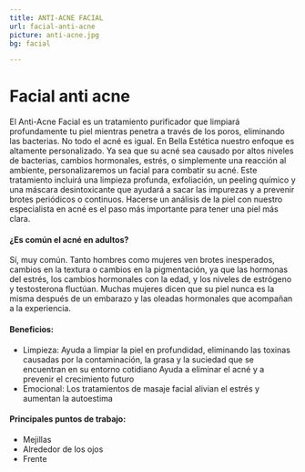 ```yaml
---
title: ANTI-ACNE FACIAL
url: facial-anti-acne
picture: anti-acne.jpg
bg: facial

---
```


# Facial anti acne

El Anti-Acne Facial es un tratamiento purificador que limpiará profundamente tu piel mientras penetra a través de los poros, eliminando las bacterias. No todo el acné es igual. En Bella Estética nuestro enfoque es altamente personalizado. Ya sea que su acné sea causado por altos niveles de bacterias, cambios hormonales, estrés, o simplemente una reacción al ambiente, personalizaremos un facial para combatir su acné. Este tratamiento incluirá una limpieza profunda, exfoliación, un peeling químico y una máscara desintoxicante que ayudará a sacar las impurezas y a prevenir brotes periódicos o continuos. Hacerse un análisis de la piel con nuestro especialista en acné es el paso más importante para tener una piel más clara.

#### ¿Es común el acné en adultos?

Sí, muy común. Tanto hombres como mujeres ven brotes inesperados, cambios en la textura o cambios en la pigmentación, ya que las hormonas del estrés, los cambios hormonales con la edad, y los niveles de estrógeno y testosterona fluctúan. Muchas mujeres dicen que su piel nunca es la misma después de un embarazo y las oleadas hormonales que acompañan a la experiencia.

#### Beneficios:

- Limpieza: Ayuda a limpiar la piel en profundidad, eliminando las toxinas causadas por la contaminación, la grasa y la suciedad que se encuentran en su entorno cotidiano
Ayuda a eliminar el acné y a prevenir el crecimiento futuro 
- Emocional: Los tratamientos de masaje facial alivian el estrés y aumentan la autoestima

#### Principales puntos de trabajo:
- Mejillas
- Alrededor de los ojos
- Frente
